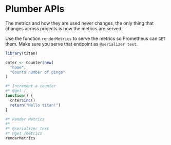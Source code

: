 # Plumber APIs

The metrics and how they are used never changes, the only thing that changes across projects is how the metrics are served.

Use the function `renderMetrics` to serve the metrics so Prometheus can `GET` them. Make sure you serve that endpoint as `@serializer text`.

```r
library(titan)

cnter <- Counter$new(
  "home", 
  "Counts number of pings"
)

#* Increment a counter
#* @get /
function() {
  cnter$inc()
  return("Hello titan!")
}

#* Render Metrics
#*
#* @serializer text
#* @get /metrics
renderMetrics
```

